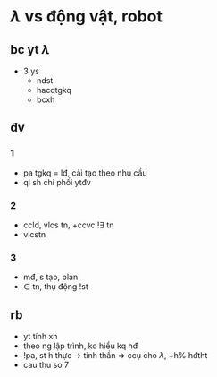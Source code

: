 # $\lambda$ vs động vật, robot

## bc yt $\lambda$

- 3 ys
  - ndst
  - hacqtgkq
  - bcxh

## đv

### 1

- pa tgkq = lđ, cải tạo theo nhu cầu
- ql sh chi phối ytđv

### 2

- ccld, vlcs tn, +ccvc !$\exists$ tn
- vlcstn

### 3

- mđ, s tạo, plan
- $\in$ tn, thụ động !st

## rb

- yt tính xh
- theo ng lập trình, ko hiểu kq hđ
- !pa, st h thực -> tinh thần => ccụ cho $\lambda$, +h% hđtht
- cau thu so 7
